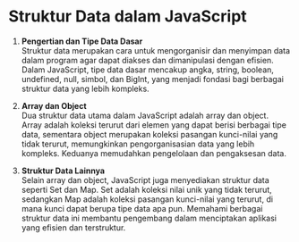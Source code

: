 # Struktur Data dalam JavaScript

1. **Pengertian dan Tipe Data Dasar**  
   Struktur data merupakan cara untuk mengorganisir dan menyimpan data dalam program agar dapat diakses dan dimanipulasi dengan efisien. Dalam JavaScript, tipe data dasar mencakup angka, string, boolean, undefined, null, simbol, dan BigInt, yang menjadi fondasi bagi berbagai struktur data yang lebih kompleks.

2. **Array dan Object**  
   Dua struktur data utama dalam JavaScript adalah array dan object. Array adalah koleksi terurut dari elemen yang dapat berisi berbagai tipe data, sementara object merupakan koleksi pasangan kunci-nilai yang tidak terurut, memungkinkan pengorganisasian data yang lebih kompleks. Keduanya memudahkan pengelolaan dan pengaksesan data.

3. **Struktur Data Lainnya**  
   Selain array dan object, JavaScript juga menyediakan struktur data seperti Set dan Map. Set adalah koleksi nilai unik yang tidak terurut, sedangkan Map adalah koleksi pasangan kunci-nilai yang terurut, di mana kunci dapat berupa tipe data apa pun. Memahami berbagai struktur data ini membantu pengembang dalam menciptakan aplikasi yang efisien dan terstruktur.
